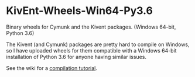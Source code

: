 # KivEnt-Wheels-Win64-Py3.6
Binary wheels for Cymunk and the Kivent packages. (Windows 64-bit, Python 3.6)

The Kivent (and Cymunk) packages are pretty hard to compile on Windows, so I have uploaded wheels for them compatible with a Windows 64-bit installation of Python 3.6 for anyone having similar issues.

See the wiki for a [compilation tutorial](https://github.com/PureAsbestos/KivEnt-Wheels-Win64-Py3.6/wiki/KivEnt-Compilation-Tutorial).
